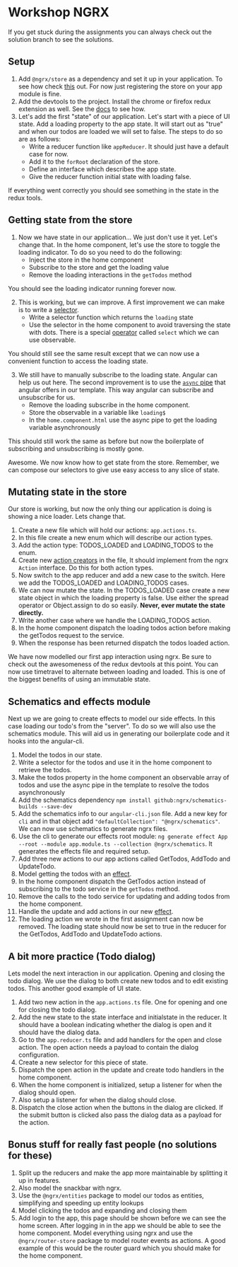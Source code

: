 # Workshop NGRX

If you get stuck during the assignments you can always check out the solution branch to see the solutions.

## Setup

1. Add `@ngrx/store` as a dependency and set it up in your application. To see how check [this](https://github.com/ngrx/platform/blob/master/docs/store/README.md) out. For now just registering the store on your app module is fine.
1. Add the devtools to the project. Install the chrome or firefox redux extension as well. See the [docs](https://github.com/ngrx/platform/blob/master/docs/store-devtools/README.md) to see how.
1. Let's add the first "state" of our application. Let's start with a piece of UI state. Add a loading property to the app state. It will start out as "true" and when our todos are loaded we will set to false. The steps to do so are as follows:
    * Write a reducer function like `appReducer`. It should just have a default case for now.
    * Add it to the `forRoot` declaration of the store. 
    * Define an interface which describes the app state.
    * Give the reducer function initial state with loading false.

If everything went correctly you should see something in the state in the redux tools.

## Getting state from the store

1. Now we have state in our application... We just don't use it yet. Let's change that. In the home component, let's use the store to toggle the loading indicator. To do so you need to do the following:
    * Inject the store in the home component
    * Subscribe to the store and get the loading value
    * Remove the loading interactions in the `getTodos` method

You should see the loading indicator running forever now.

2. This is working, but we can improve. A first improvement we can make is to write a [selector](https://github.com/ngrx/platform/blob/master/docs/store/selectors.md).
    * Write a selector function which returns the `loading` state
    * Use the selector in the home component to avoid traversing the state with dots. There is a special [operator](https://github.com/ngrx/platform/blob/master/docs/store/selectors.md#using-a-selector-with-the-store) called `select` which we can use observable.

You should still see the same result except that we can now use a convenient function to access the loading state.

3. We still have to manually subscribe to the loading state. Angular can help us out here. The second improvement is to use the [`async` pipe](https://angular.io/api/common/AsyncPipe) that angular offers in our template. This way angular can subscribe and unsubscribe for us.
    * Remove the loading subscribe in the home component.
    * Store the observable in a variable like `loading$`
    * In the `home.component.html` use the async pipe to get the loading variable asynchronously

This should still work the same as before but now the boilerplate of subscribing and unsubscribing is mostly gone.

Awesome. We now know how to get state from the store. Remember, we can compose our selectors to give use easy access to any slice of state.

## Mutating state in the store

Our store is working, but now the only thing our application is doing is showing a nice loader. Lets change that.

1. Create a new file which will hold our actions: `app.actions.ts`.
1. In this file create a new enum which will describe our action types.
1. Add the action type: TODOS_LOADED and LOADING_TODOS to the enum.
1. Create new [action creators](https://github.com/ngrx/platform/blob/master/docs/store/actions.md#typed-actions) in the file, It should implement from the ngrx `Action` interface. Do this for both action types.
1. Now switch to the app reducer and add a new case to the switch. Here we add the TODOS_LOADED and LOADING_TODOS cases.
1. We can now mutate the state. In the TODOS_LOADED case create a new state object in which the loading property is false. Use either the spread operator or Object.assign to do so easily. **Never, ever mutate the state directly.**
1. Write another case where we handle the LOADING_TODOS action.
1. In the home component dispatch the loading todos action before making the getTodos request to the service.
1. When the response has been returned dispatch the todos loaded action.

We have now modelled our first app interaction using ngrx. Be sure to check out the awesomeness of the redux devtools at this point. You can now use timetravel to alternate between loading and loaded. This is one of the biggest benefits of using an immutable state.

## Schematics and effects module

Next up we are going to create effects to model our side effects. In this case loading our todo's from the "server". To do so we will also use the schematics module. This will aid us in generating our boilerplate code and it hooks into the angular-cli.

1. Model the todos in our state.
1. Write a selector for the todos and use it in the home component to retrieve the todos.
1. Make the todos property in the home component an observable array of todos and use the async pipe in the template to resolve the todos asynchronously
1. Add the schematics dependency `npm install github:ngrx/schematics-builds --save-dev`
1. Add the schematics info to our `angular-cli.json` file. Add a new key for `cli` and in that object add `"defaultCollection": "@ngrx/schematics"`. We can now use schematics to generate ngrx files.
1. Use the cli to generate our effects root module: `ng generate effect App --root --module app.module.ts --collection @ngrx/schematics`. It generates the effects file and required setup.
1. Add three new actions to our app actions called GetTodos, AddTodo and UpdateTodo.
1. Model getting the todos with an [effect](https://github.com/ngrx/platform/blob/master/docs/effects/README.md#example).
1. In the home component dispatch the GetTodos action instead of subscribing to the todo service in the `getTodos` method.
1. Remove the calls to the todo service for updating and adding todos from the home component.
1. Handle the update and add actions in our new [effect](https://github.com/ngrx/platform/blob/master/docs/effects/README.md#example).
1. The loading action we wrote in the first assignment can now be removed. The loading state should now be set to true in the reducer for the GetTodos, AddTodo and UpdateTodo actions.

## A bit more practice (Todo dialog)

Lets model the next interaction in our application. Opening and closing the todo dialog. We use the dialog to both create new todos and to edit existing todos. This another good example of UI state.

1. Add two new action in the `app.actions.ts` file. One for opening and one for closing the todo dialog.
1. Add the new state to the state interface and initialstate in the reducer. It should have a boolean indicating whether the dialog is open and it should have the dialog data.
1. Go to the `app.reducer.ts` file and add handlers for the open and close action. The open action needs a payload to contain the dialog configuration.
1. Create a new selector for this piece of state.
1. Dispatch the open action in the update and create todo handlers in the home component.
1. When the home component is initialized, setup a listener for when the dialog should open.
1. Also setup a listener for when the dialog should close.
1. Dispatch the close action when the buttons in the dialog are clicked. If the submit button is clicked also pass the dialog data as a payload for the action.

## Bonus stuff for really fast people (no solutions for these)

1. Split up the reducers and make the app more maintainable by splitting it up in features.
1. Also model the snackbar with ngrx.
1. Use the `@ngrx/entities` package to model our todos as entities, simplifying and speeding up entity lookups
1. Model clicking the todos and expanding and closing them
1. Add login to the app, this page should be shown before we can see the home screen. After logging in in the app we should be able to see the home component. Model everything using ngrx and use the `@ngrx/router-store` package to model router events as actions. A good example of this would be the router guard which you should make for the home component.
